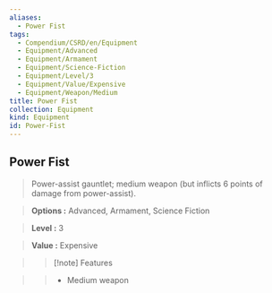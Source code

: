 ```yaml
---
aliases:
  - Power Fist
tags:
  - Compendium/CSRD/en/Equipment
  - Equipment/Advanced
  - Equipment/Armament
  - Equipment/Science-Fiction
  - Equipment/Level/3
  - Equipment/Value/Expensive
  - Equipment/Weapon/Medium
title: Power Fist
collection: Equipment
kind: Equipment
id: Power-Fist
---
```

## Power Fist    
    
>Power-assist gauntlet; medium weapon (but inflicts 6 points of damage from power-assist).    
> **Options :** Advanced, Armament, Science Fiction    
> **Level :** 3    
> **Value :** Expensive    
>>[!note] Features    
>> - Medium weapon
